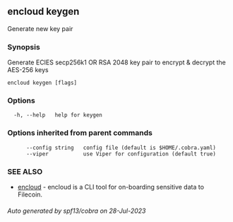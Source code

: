 ## encloud keygen

Generate new key pair

### Synopsis

Generate ECIES secp256k1 OR RSA 2048 key pair to encrypt & decrypt the AES-256 keys

```
encloud keygen [flags]
```

### Options

```
  -h, --help   help for keygen
```

### Options inherited from parent commands

```
      --config string   config file (default is $HOME/.cobra.yaml)
      --viper           use Viper for configuration (default true)
```

### SEE ALSO

* [encloud](encloud.md)	 - encloud is a CLI tool for on-boarding sensitive data to Filecoin.

###### Auto generated by spf13/cobra on 28-Jul-2023
